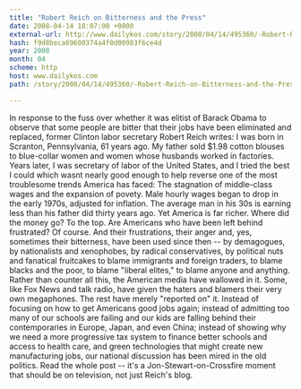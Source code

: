 ```yaml
---
title: "Robert Reich on Bitterness and the Press"
date: 2008-04-14 18:07:00 +0000
external-url: http://www.dailykos.com/story/2008/04/14/495360/-Robert-Reich-on-Bitterness-and-the-Press
hash: f9d8beca69600374a4f0d00983f6ce4d
year: 2008
month: 04
scheme: http
host: www.dailykos.com
path: /story/2008/04/14/495360/-Robert-Reich-on-Bitterness-and-the-Press

---
```


In response to the fuss over whether it was elitist of Barack Obama to observe that some people are bitter that their jobs have been eliminated and replaced, former Clinton labor secretary Robert Reich writes:
   I was born in Scranton, Pennsylvania, 61 years ago. My father sold $1.98 cotton blouses to blue-collar women and women whose husbands worked in factories. Years later, I was secretary of labor of the United States, and I tried the best I could  which wasnt nearly good enough  to help reverse one of the most troublesome trends America has faced: The stagnation of middle-class wages and the expansion of povety. Male hourly wages began to drop in the early 1970s, adjusted for inflation. The average man in his 30s is earning less than his father did thirty years ago. Yet America is far richer. Where did the money go? To the top.
  Are Americans who have been left behind frustrated? Of course. And their frustrations, their anger and, yes, sometimes their bitterness, have been used since then -- by demagogues, by nationalists and xenophobes, by radical conservatives, by political nuts and fanatical fruitcakes  to blame immigrants and foreign traders, to blame blacks and the poor, to blame "liberal elites," to blame anyone and anything.
  Rather than counter all this, the American media have wallowed in it. Some, like Fox News and talk radio, have given the haters and blamers their very own megaphones. The rest have merely "reported on" it. Instead of focusing on how to get Americans good jobs again; instead of admitting too many of our schools are failing and our kids are falling behind their contemporaries in Europe, Japan, and even China; instead of showing why we need a more progressive tax system to finance better schools and access to health care, and green technologies that might create new manufacturing jobs, our national discussion has been mired in the old politics. 
  Read the whole post -- it's a Jon-Stewart-on-Crossfire moment that should be on television, not just Reich's blog.
